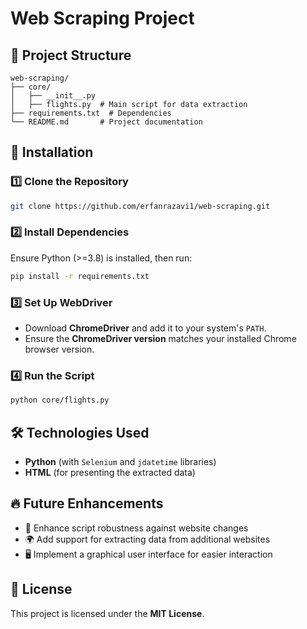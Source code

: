 # Web Scraping Project

## 📂 Project Structure
```
web-scraping/
├── core/
│   ├── __init__.py
│   ├── flights.py  # Main script for data extraction
├── requirements.txt  # Dependencies
└── README.md       # Project documentation
```

## 🔧 Installation

### 1️⃣ Clone the Repository
```bash
git clone https://github.com/erfanrazavi1/web-scraping.git
```

### 2️⃣ Install Dependencies
Ensure Python (>=3.8) is installed, then run:
```bash
pip install -r requirements.txt
```

### 3️⃣ Set Up WebDriver
- Download **ChromeDriver** and add it to your system's `PATH`.
- Ensure the **ChromeDriver version** matches your installed Chrome browser version.

### 4️⃣ Run the Script
```bash
python core/flights.py
```

## 🛠️ Technologies Used
- **Python** (with `Selenium` and `jdatetime` libraries)
- **HTML** (for presenting the extracted data)


## 🔥 Future Enhancements
- 🚀 Enhance script robustness against website changes
- 🌍 Add support for extracting data from additional websites
- 🖥️ Implement a graphical user interface for easier interaction

## 📝 License
This project is licensed under the **MIT License**.

